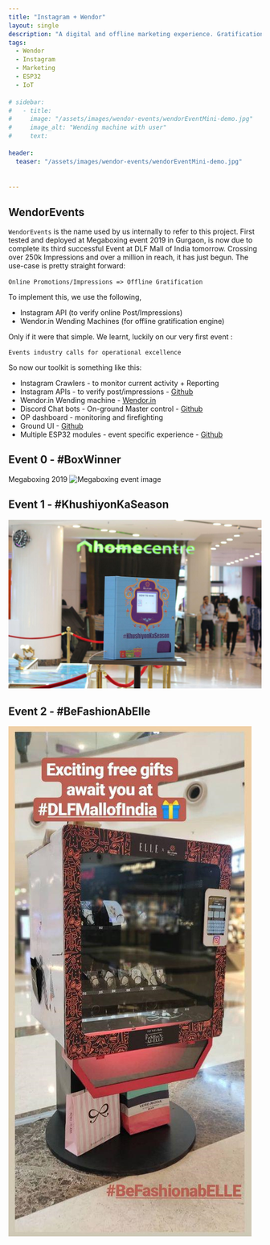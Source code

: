 ```yaml
---
title: "Instagram + Wendor"
layout: single
description: "A digital and offline marketing experience. Gratification engines"
tags: 
  - Wendor
  - Instagram
  - Marketing
  - ESP32
  - IoT

# sidebar:
#   - title: 
#     image: "/assets/images/wendor-events/wendorEventMini-demo.jpg"
#     image_alt: "Wending machine with user"
#     text: 

header:
  teaser: "/assets/images/wendor-events/wendorEventMini-demo.jpg"


---
```


## WendorEvents
`WendorEvents` is the name used by us internally to refer to this project. First tested and deployed at Megaboxing event 2019 in Gurgaon, is now due to complete its third successful Event at DLF Mall of India tomorrow. Crossing over 250k Impressions and over a million in reach, it has just begun.
The use-case is pretty straight forward: 

`Online Promotions/Impressions => Offline Gratification`

To implement this, we use the following,
* Instagram API (to verify online Post/Impressions)
* Wendor.in Wending Machines (for offline gratification engine)


Only if it were that simple. We learnt, luckily on our very first event :
```
Events industry calls for operational excellence
```

So now our toolkit is something like this:
* Instagram Crawlers - to monitor current activity + Reporting
* Instagram APIs - to verify post/impressions - [Github](https://github.com/karx/wendorEvents-bridge)
* Wendor.in Wending machine - [Wendor.in](https://wendor.in)
* Discord Chat bots - On-ground Master control - [Github](https://github.com/karx/wendorEvents-bridge)
* OP dashboard - monitoring and firefighting
* Ground UI - [Github](https://github.com/karx/MegaBoxing)
* Multiple ESP32 modules - event specific experience - [Github](https://github.com/ashtam55/OtaTestingDevice)


## Event 0 - #BoxWinner
Megaboxing 2019
![Megaboxing event image]()


## Event 1 - #KhushiyonKaSeason
![DLF MOI Pre-Diwali](/assets/images/wendor-events/wendorEventMini.jpg)


## Event 2 - #BeFashionAbElle
![DLF + Elle](/assets/images/wendor-events/wendorEventLarge.jpg)


